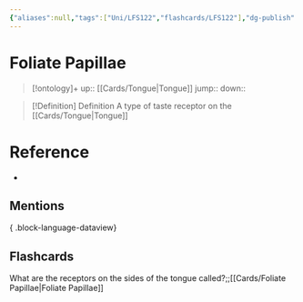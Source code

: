 ```yaml
---
{"aliases":null,"tags":["Uni/LFS122","flashcards/LFS122"],"dg-publish":true,"permalink":"/cards/foliate-papillae/","dgPassFrontmatter":true}
---
```


# Foliate Papillae

> [!ontology]+
> up:: [[Cards/Tongue\|Tongue]]
> jump:: 
> down:: 

> [!Definition] Definition
> A type of taste receptor on the [[Cards/Tongue\|Tongue]]

# Reference

- 

## Mentions


{ .block-language-dataview}

## Flashcards

What are the receptors on the sides of the tongue called?;;[[Cards/Foliate Papillae\|Foliate Papillae]]
<!--SR:!2023-10-26,2,150-->
